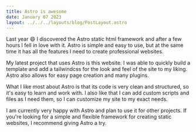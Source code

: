 ```yaml
---
title: Astro is awesome
date: January 07 2023
layout: ../../../layouts/blog/PostLayout.astro
---
```


Last year 😄 I discovered the Astro static html framework and after a few hours I fell in love with it. Astro is simple and easy to use, but at the same time it has all the features I need to create professional websites.

My latest project that uses Astro is this website. I was able to quickly build a template and add a tailwindcss for the look and feel of the site to my liking. Astro also allows for easy page creation and many plugins.

What I like most about Astro is that its code is very clean and structured, so it's easy to learn and work with. I also like that I can add custom scripts and files as I need them, so I can customize my site to my exact needs.

I am currently very happy with Astro and plan to use it for other projects. If you're looking for a simple and flexible framework for creating static websites, I recommend giving Astro a try.
